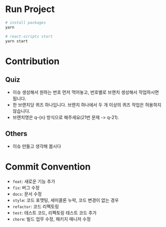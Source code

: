 # Run Project

```bash
# install packages
yarn

# react-scripts start
yarn start

```

# Contribution

## Quiz

- 이슈 생성해서 원하는 번호 먼저 먹어놓고, 번호별로 브랜치 생성해서 작업하시면 됩니다.
- 한 브랜치당 퀴즈 하나입니다. 브랜치 하나에서 두 개 이상의 퀴즈 작업은 허용하지 않습니다.
- 브랜치명은 q-{n} 방식으로 해주세요(21번 문제 -> q-21).

## Others

- 이슈 만들고 생각해 봅시다

# Commit Convention

- `feat`: 새로운 기능 추가
- `fix`: 버그 수정
- `docs`: 문서 수정
- `style`: 코드 포맷팅, 세미콜론 누락, 코드 변경이 없는 경우
- `refactor`: 코드 리펙토링
- `test`: 테스트 코드, 리펙토링 테스트 코드 추가
- `chore`: 빌드 업무 수정, 패키지 매니저 수정
